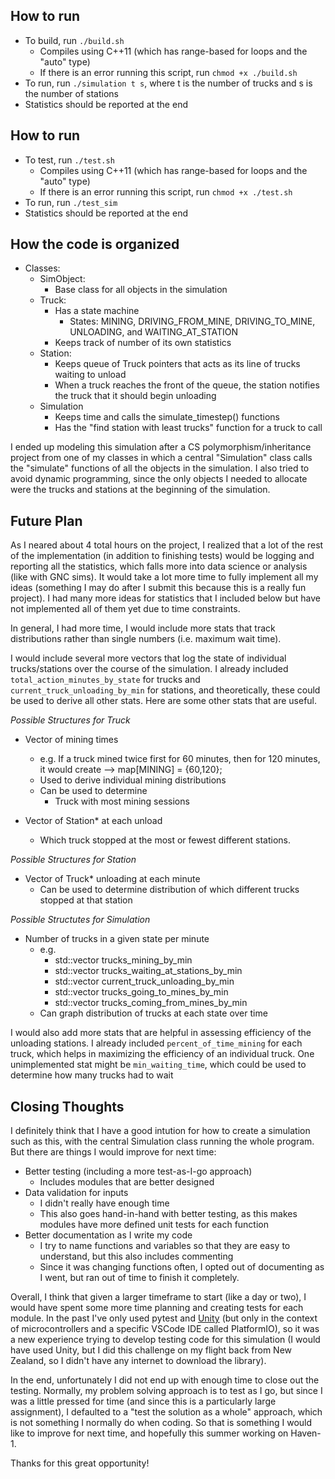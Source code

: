 ## How to run
- To build, run `./build.sh`
    - Compiles using C++11 (which has range-based for loops and the "auto" type)
    - If there is an error running this script, run `chmod +x ./build.sh`
- To run, run `./simulation t s`, where t is the number of trucks and s is the number of stations
- Statistics should be reported at the end

## How to run
- To test, run `./test.sh`
    - Compiles using C++11 (which has range-based for loops and the "auto" type)
    - If there is an error running this script, run `chmod +x ./test.sh`
- To run, run `./test_sim`
- Statistics should be reported at the end

## How the code is organized
- Classes:
    - SimObject:
        - Base class for all objects in the simulation
    - Truck: 
        - Has a state machine
            - States: MINING, DRIVING_FROM_MINE, DRIVING_TO_MINE, UNLOADING, and WAITING_AT_STATION
        - Keeps track of number of its own statistics
    - Station:
        - Keeps queue of Truck pointers that acts as its line of trucks waiting to unload
        - When a truck reaches the front of the queue, the station notifies the truck that it should begin unloading
    - Simulation
        - Keeps time and calls the simulate_timestep() functions 
        - Has the "find station with least trucks" function for a truck to call



I ended up modeling this simulation after a CS polymorphism/inheritance project from one of my classes in which a central "Simulation" class calls the "simulate" functions of all the objects in the simulation. I also tried to avoid dynamic programming, since the only objects I needed to allocate were the trucks and stations at the beginning of the simulation.  


## Future Plan
As I neared about 4 total hours on the project, I realized that a lot of the rest of the implementation (in addition to finishing tests) would be logging and reporting all the statistics, which falls more into data science or analysis (like with GNC sims). It would take a lot more time to fully implement all my ideas (something I may do after I submit this because this is a really fun project). I had many more ideas for statistics that I included below but have not implemented all of them yet due to time constraints.

In general, I had more time, I would include more stats that track distributions rather than single numbers (i.e. maximum wait time).

I would include several more vectors that log the state of individual trucks/stations over the course of the simulation. I already included `total_action_minutes_by_state` for trucks and `current_truck_unloading_by_min` for stations, and theoretically, these could be used to derive all other stats. Here are some other stats that are useful.

_Possible Structures for Truck_
- Vector of mining times
    - e.g. If a truck mined twice first for 60 minutes, then for 120 minutes, it would create --> map[MINING] = {60,120};
    - Used to derive individual mining distributions
    - Can be used to determine
        - Truck with most mining sessions


- Vector of Station* at each unload
    - Which truck stopped at the most or fewest different stations.

_Possible Structures for Station_
- Vector of Truck* unloading at each minute
    - Can be used to determine distribution of which different trucks stopped at that station

_Possible Structutes for Simulation_
- Number of trucks in a given state per minute
    - e.g.
        - std::vector<int> trucks_mining_by_min
        - std::vector<int> trucks_waiting_at_stations_by_min
        - std::vector<int> current_truck_unloading_by_min
        - std::vector<int> trucks_going_to_mines_by_min
        - std::vector<int> trucks_coming_from_mines_by_min
    - Can graph distribution of trucks at each state over time



I would also add more stats that are helpful in assessing efficiency of the unloading stations. I already included `percent_of_time_mining` for each truck, which helps in maximizing the efficiency of an individual truck. One unimplemented stat might be `min_waiting_time`, which could be used to determine how many trucks had to wait 


## Closing Thoughts
I definitely think that I have a good intution for how to create a simulation such as this, with the central Simulation class running the whole program. But there are things I would improve for next time:

- Better testing (including a more test-as-I-go approach)
    - Includes modules that are better designed 
- Data validation for inputs
    - I didn't really have enough time
    - This also goes hand-in-hand with better testing, as this makes modules have more defined unit tests for each function
- Better documentation as I write my code
    - I try to name functions and variables so that they are easy to understand, but this also includes commenting
    - Since it was changing functions often, I opted out of documenting as I went, but ran out of time to finish it completely.

Overall, I think that given a larger timeframe to start (like a day or two), I would have spent some more time planning and creating tests for each module. In the past I've only used pytest and [Unity](https://www.throwtheswitch.org/unity) (but only in the context of microcontrollers and a specific VSCode IDE called PlatformIO), so it was a new experience trying to develop testing code for this simulation (I would have used Unity, but I did this challenge on my flight back from New Zealand, so I didn't have any internet to download the library). 

In the end, unfortunately I did not end up with enough time to close out the testing. Normally, my problem solving approach is to test as I go, but since I was a little pressed for time (and since this is a particularly large assignment), I defaulted to a "test the solution as a whole" approach, which is not something I normally do when coding. So that is something I would like to improve for next time, and hopefully this summer working on Haven-1.

Thanks for this great opportunity!



